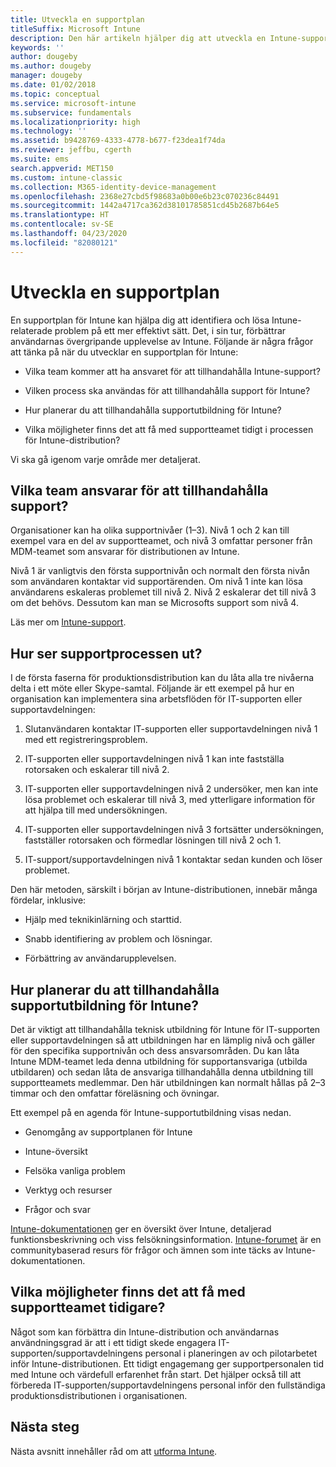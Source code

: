 ```yaml
---
title: Utveckla en supportplan
titleSuffix: Microsoft Intune
description: Den här artikeln hjälper dig att utveckla en Intune-supportplan för distribution av Microsoft Intune.
keywords: ''
author: dougeby
ms.author: dougeby
manager: dougeby
ms.date: 01/02/2018
ms.topic: conceptual
ms.service: microsoft-intune
ms.subservice: fundamentals
ms.localizationpriority: high
ms.technology: ''
ms.assetid: b9428769-4333-4778-b677-f23dea1f74da
ms.reviewer: jeffbu, cgerth
ms.suite: ems
search.appverid: MET150
ms.custom: intune-classic
ms.collection: M365-identity-device-management
ms.openlocfilehash: 2368e27cbd5f98683a0b00e6b23c070236c84491
ms.sourcegitcommit: 1442a4717ca362d38101785851cd45b2687b64e5
ms.translationtype: HT
ms.contentlocale: sv-SE
ms.lasthandoff: 04/23/2020
ms.locfileid: "82080121"
---
```

# <a name="develop-a-support-plan"></a>Utveckla en supportplan

En supportplan för Intune kan hjälpa dig att identifiera och lösa Intune-relaterade problem på ett mer effektivt sätt. Det, i sin tur, förbättrar användarnas övergripande upplevelse av Intune. Följande är några frågor att tänka på när du utvecklar en supportplan för Intune:

- Vilka team kommer att ha ansvaret för att tillhandahålla Intune-support?

- Vilken process ska användas för att tillhandahålla support för Intune?

- Hur planerar du att tillhandahålla supportutbildning för Intune?

- Vilka möjligheter finns det att få med supportteamet tidigt i processen för Intune-distribution?

Vi ska gå igenom varje område mer detaljerat.

## <a name="which-teams-are-responsible-for-providing-support"></a>Vilka team ansvarar för att tillhandahålla support?

Organisationer kan ha olika supportnivåer (1–3). Nivå 1 och 2 kan till exempel vara en del av supportteamet, och nivå 3 omfattar personer från MDM-teamet som ansvarar för distributionen av Intune.

Nivå 1 är vanligtvis den första supportnivån och normalt den första nivån som användaren kontaktar vid supportärenden. Om nivå 1 inte kan lösa användarens eskaleras problemet till nivå 2. Nivå 2 eskalerar det till nivå 3 om det behövs. Dessutom kan man se Microsofts support som nivå 4.

Läs mer om [Intune-support](get-support.md).

## <a name="what-is-the-support-process"></a>Hur ser supportprocessen ut?

I de första faserna för produktionsdistribution kan du låta alla tre nivåerna delta i ett möte eller Skype-samtal. Följande är ett exempel på hur en organisation kan implementera sina arbetsflöden för IT-supporten eller supportavdelningen:

1. Slutanvändaren kontaktar IT-supporten eller supportavdelningen nivå 1 med ett registreringsproblem.

2. IT-supporten eller supportavdelningen nivå 1 kan inte fastställa rotorsaken och eskalerar till nivå 2.

3. IT-supporten eller supportavdelningen nivå 2 undersöker, men kan inte lösa problemet och eskalerar till nivå 3, med ytterligare information för att hjälpa till med undersökningen.

4. IT-supporten eller supportavdelningen nivå 3 fortsätter undersökningen, fastställer rotorsaken och förmedlar lösningen till nivå 2 och 1.

5. IT-support/supportavdelningen nivå 1 kontaktar sedan kunden och löser problemet.

Den här metoden, särskilt i början av Intune-distributionen, innebär många fördelar, inklusive:

- Hjälp med teknikinlärning och starttid.

- Snabb identifiering av problem och lösningar.

- Förbättring av användarupplevelsen.

## <a name="how-you-plan-to-provide-intune-support-training"></a>Hur planerar du att tillhandahålla supportutbildning för Intune?

Det är viktigt att tillhandahålla teknisk utbildning för Intune för IT-supporten eller supportavdelningen så att utbildningen har en lämplig nivå och gäller för den specifika supportnivån och dess ansvarsområden. Du kan låta Intune MDM-teamet leda denna utbildning för supportansvariga (utbilda utbildaren) och sedan låta de ansvariga tillhandahålla denna utbildning till supportteamets medlemmar. Den här utbildningen kan normalt hållas på 2–3 timmar och den omfattar föreläsning och övningar.

Ett exempel på en agenda för Intune-supportutbildning visas nedan.

- Genomgång av supportplanen för Intune

- Intune-översikt

- Felsöka vanliga problem

- Verktyg och resurser

- Frågor och svar

[Intune-dokumentationen](../index.yml) ger en översikt över Intune, detaljerad funktionsbeskrivning och viss felsökningsinformation. [Intune-forumet](https://social.technet.microsoft.com/Forums/home) är en communitybaserad resurs för frågor och ämnen som inte täcks av Intune-dokumentationen.

## <a name="what-opportunities-are-there-to-involve-the-support-team-earlier"></a>Vilka möjligheter finns det att få med supportteamet tidigare?

Något som kan förbättra din Intune-distribution och användarnas användningsgrad är att i ett tidigt skede engagera IT-supporten/supportavdelningens personal i planeringen av och pilotarbetet inför Intune-distributionen. Ett tidigt engagemang ger supportpersonalen tid med Intune och värdefull erfarenhet från start. Det hjälper också till att förbereda IT-supporten/supportavdelningens personal inför den fullständiga produktionsdistributionen i organisationen.

## <a name="next-step"></a>Nästa steg

Nästa avsnitt innehåller råd om att [utforma Intune](planning-guide-design.md).

